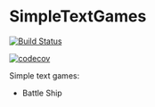 # SimpleTextGames
[![Build Status](https://travis-ci.org/majkel84/SimpleTextGames.svg?branch=master)](https://travis-ci.org/majkel84/SimpleTextGames)

[![codecov](https://codecov.io/gh/majkel84/impleTextGames/branch/master/graph/badge.svg)](https://codecov.io/gh/majkel84/SimpleTextGames)

Simple text games:
* Battle Ship
